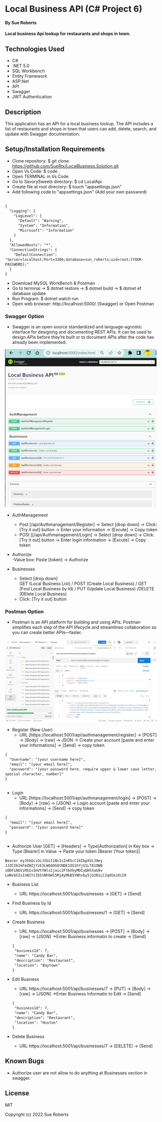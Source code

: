 # Local Business API (C# Project 6)

#### By Sue Roberts

####  Local business Api lookup for restaurants and shops in town.

## Technologies Used

* C#
* .NET 5.0
* SQL Workbench
* Entity Framework
* ASP.Net 
* API
* Swagger
* JWT Authentication

## Description

This application has an API for a local business lookup. The API includes a list of restaurants and shops in town that users can add, delete, search, and update with Swagger documentation.

## Setup/Installation Requirements

* Clone repository: $ git clone https://github.com/SueRtx/LocalBusiness.Solution.git 
* Open Vs Code: $ code .   
* Open TERMINAL in Vs Code
* Go to SavorySweets directory: $ cd LocalApi
* Create file at root directory: $ touch "appsettings.json"
* Add following code to "appsettings.json" (Add your own password)
```

{
  "Logging": {
    "LogLevel": {
      "Default": "Warning",
      "System": "Information",
      "Microsoft": "Information"
    }
  },
  "AllowedHosts": "*",
  "ConnectionStrings": {
    "DefaultConnection": "Server=localhost;Port=3306;database=sun_roberts;uid=root;[YOUR-PASSWORD];"
  }
}

``` 
* Download MySQL WorkBench & Postman 
* Go to terminal  → $ dotnet restore → $ dotnet build → $ dotnet ef database update
* Run Program: $ dotnet watch run  
* Open web browser: http://localhost:5000/  (Swagger) or Open Postman

### Swagger Option

* Swagger is an open-source standardized and language-agnostic interface for designing and documenting REST APIs. It can be used to design APIs before they’re built or to document APIs after the code has already been implemented.

 ![Swagger](/LocalApi/image/swagger.png)
 
* AuthManagement    
   - Post [/api/Authmanagement/Register] → Select [drop down] → Click: [Try it out] button → Enter your information → [Excute] → Copy token  
   - POSt [[/api/Authmanagement/Login] → Select [drop down] → Click: [Try it out] button → Enter login information → [Excute] → Copy token  
   
* Authorize    
   -Value box: Paste [token] → Authorize  
   
* Businesses    
   - Select [drop down]    
     GET (Local Business List) / POST (Create Local Business) / GET (Find Local Business by Id)  /  PUT (Update Local Business) /DELETE (DElete Local Business)   
   - Click: [Try it out] button  
  
### Postman Option
* Postman is an API platform for building and using APIs. Postman simplifies each step of the API lifecycle and streamlines collaboration so you can create better APIs—faster.
  
 ![Postman](/LocalApi/image/postman.png)
  
* Register (New User) 
  - URL [https://localhost:5001/api/authmanagement/register] → [POST] → [Body] → [raw] → JSON → Create your account [paste and enter your informations] → [Send] → copy token 
```
{
  "Username": "[your username here]",
  "email": "[your email here]",
  "password": "[your password here. require upper & lower case letter, special character, number]"
}
  
```
  
* Login   
  - URL [https://localhost:5001/api/authmanagement/login]  → [POST] → [Body] → [raw] → [JSON] → Login  account [paste and enter your informations]  → [Send]  → copy token  
  
``` 
{
  "email": "[your email here]",
  "password": "[your password here]"
}
  
```
* Authorize User
  [GET] → [Headers] → Type[Authorization] in Key box → Type [Bearer] in Value → Paste your token [Bearer [Your token]]  
  
```
Bearer eyJhbGciOiJIUzI1NiIsInR5cCI6IkpXVCJ9ey
JJZCI6ImFmZWZjYzE3LWQ4OGQtNDE1OS1hYjU1LTA1OWQ
xODFiNGViMSIsImVtYWlsIjoic2FtbXkyMDIyQHlhaG9v
LmNvbSIsInN1YiI6InNhbW15MjAyMkB5YWhvby5jb20iLCJqdGkiOiI0

```  
  
* Business List  
   - URL https://localhost:5001/api/businesses → [GET]  → [Send]    
   
* Find Business by Id  
   - URL https://localhost:5001/api/businesses/1 → [GET]  → [Send]    
  
* Create Business    
   - URL https://localhost:5001/api/businesses → [POST] → [Body] → [raw] → [JSON] →Enter Business informatin to create → [Send]      
  
   ``` 
  {
    "businessId": 7,
    "name": "Candy Bar",
    "description": "Restaurant",
    "location": "Baytown"
  }
  
  ```  
   
* Edit Business   
   - URL https://localhost:5001/api/businesses/7 → [PUT] → [Body] → [raw] → [JSON] →Enter Business Informatin to Edit → [Send]   
   
   ``` 
  {
    "businessId": 7,
    "name": "Candy Bar",
    "description": "Restaurant",
    "location": "Huston"
  }
  
  ```  
   
* Delete Business    
   - URL https://localhost:5001/api/businesses/7 → [DELETE]  → [Send]    
   
## Known Bugs

* Authorize user are not allow to do anything at Businesses section in swagger.

## License

MIT

Copyright (c) 2022 Sue Roberts